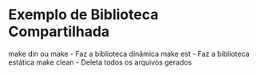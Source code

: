 # Exemplo de Biblioteca Compartilhada

make din ou make -   Faz a biblioteca dinâmica
make est -           Faz a biblioteca estática
make clean -         Deleta todos os arquivos gerados
